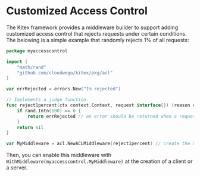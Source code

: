 # Customized Access Control

The Kitex framework provides a middleware builder to support adding customized access control that rejects requests under certain conditions. The belowing is a simple example that randomly rejects 1% of all requests:

```go
package myaccesscontrol

import (
    "math/rand"
    "github.com/cloudwego/kitex/pkg/acl"
)

var errRejected = errors.New("1% rejected")

// Implements a judge function.
func reject1percent(ctx context.Context, request interface{}) (reason error) {
    if rand.Intn(100) == 0 {
        return errRejected // an error should be returned when a request is rejected
    }
    return nil
}

var MyMiddleware = acl.NewACLMiddleware(reject1percent) // create the middleware
```

Then, you can enable this middleware with `WithMiddleware(myaccesscontrol.MyMiddleware)` at the creation of a client or a server.
